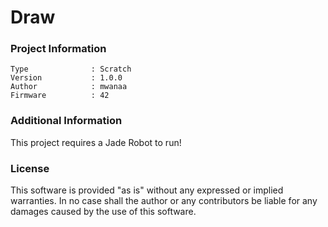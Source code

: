 Draw
================



### Project Information
```
Type              : Scratch
Version           : 1.0.0
Author            : mwanaa
Firmware          : 42
```

### Additional Information
This project requires a Jade Robot to run!

### License
This software is provided "as is" without any expressed or implied warranties.  In no case shall the author or any contributors be liable for any damages caused by the use of this software.

